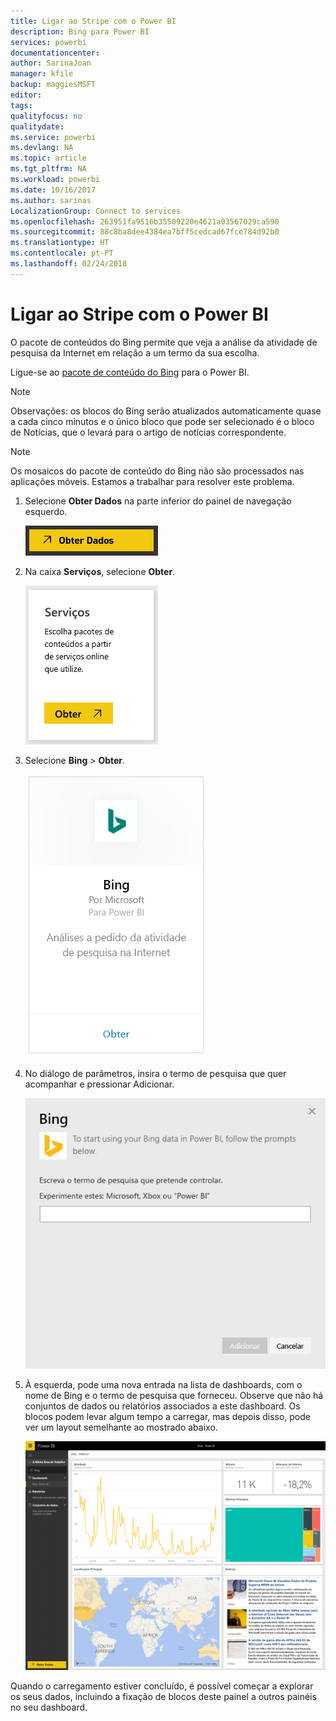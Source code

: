 ```yaml
---
title: Ligar ao Stripe com o Power BI
description: Bing para Power BI
services: powerbi
documentationcenter: 
author: SarinaJoan
manager: kfile
backup: maggiesMSFT
editor: 
tags: 
qualityfocus: no
qualitydate: 
ms.service: powerbi
ms.devlang: NA
ms.topic: article
ms.tgt_pltfrm: NA
ms.workload: powerbi
ms.date: 10/16/2017
ms.author: sarinas
LocalizationGroup: Connect to services
ms.openlocfilehash: 263951fa9516b35509220e4621a03567029ca590
ms.sourcegitcommit: 88c8ba8dee4384ea7bff5cedcad67fce784d92b0
ms.translationtype: HT
ms.contentlocale: pt-PT
ms.lasthandoff: 02/24/2018
---
```

# <a name="connect-to-bing-with-power-bi"></a>Ligar ao Stripe com o Power BI
O pacote de conteúdos do Bing permite que veja a análise da atividade de pesquisa da Internet em relação a um termo da sua escolha.

Ligue-se ao [pacote de conteúdo do Bing](https://app.powerbi.com/groups/me/getdata/services/bing) para o Power BI.

>[!NOTE]
>Observações: os blocos do Bing serão atualizados automaticamente quase a cada cinco minutos e o único bloco que pode ser selecionado é o bloco de Notícias, que o levará para o artigo de notícias correspondente. 

>[!NOTE]
>Os mosaicos do pacote de conteúdo do Bing não são processados nas aplicações móveis. Estamos a trabalhar para resolver este problema.

1. Selecione **Obter Dados** na parte inferior do painel de navegação esquerdo.
   
    ![](media/service-connect-to-bing/getdata.png)
2. Na caixa **Serviços**, selecione **Obter**.
   
    ![](media/service-connect-to-bing/services.png)
3. Selecione **Bing** > **Obter**.
   
    ![](media/service-connect-to-bing/bing.png)
4. No diálogo de parâmetros, insira o termo de pesquisa que quer acompanhar e pressionar Adicionar.
   
    ![](media/service-connect-to-bing/params.png)    
5. À esquerda, pode uma nova entrada na lista de dashboards, com o nome de Bing e o termo de pesquisa que forneceu. Observe que não há conjuntos de dados ou relatórios associados a este dashboard. Os blocos podem levar algum tempo a carregar, mas depois disso, pode ver um layout semelhante ao mostrado abaixo.
   
    ![](media/service-connect-to-bing/dashboard.png)

Quando o carregamento estiver concluído, é possível começar a explorar os seus dados, incluindo a fixação de blocos deste painel a outros painéis no seu dashboard.

